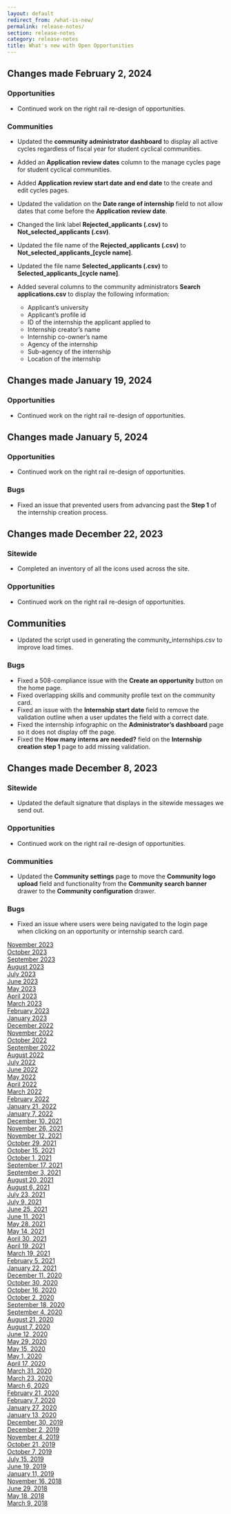 ```yaml
---
layout: default
redirect_from: /what-is-new/
permalink: release-notes/
section: release-notes
category: release-notes
title: What's new with Open Opportunities
---
```


## Changes made February 2, 2024
### Opportunities

* Continued work on the right rail re-design of opportunities. 

### Communities

* Updated the **community administrator dashboard** to display all active cycles regardless of fiscal year for student cyclical communities.
* Added an **Application review dates** column to the manage cycles page for student cyclical communities. 
* Added **Application review start date and end date** to the create and edit cycles pages. 
* Updated the validation on the **Date range of internship** field to not allow dates that come before the **Application review date**. 
* Changed the link label **Rejected_applicants (.csv)** to **Not_selected_applicants (.csv)**. 
* Updated the file name of the **Rejected_applicants (.csv)** to **Not_selected_applicants_[cycle name]**.
* Updated the file name **Selected_applicants (.csv)** to **Selected_applicants_[cycle name]**.
* Added several columns to the community administrators **Search applications.csv** to display the following information:
  
  * Applicant’s university
  * Applicant’s profile id
  * ID of the internship the applicant applied to
  * Internship creator’s name
  * Internship co-owner’s name
  * Agency of the internship
  * Sub-agency of the internship
  * Location of the internship

## Changes made January 19, 2024
### Opportunities

* Continued work on the right rail re-design of opportunities.
  
## Changes made January 5, 2024 
### Opportunities

* Continued work on the right rail re-design of opportunities.

### Bugs

* Fixed an issue that prevented users from advancing past the **Step 1** of the internship creation process.  

## Changes made December 22, 2023
### Sitewide

* Completed an inventory of all the icons used across the site.

### Opportunities

* Continued work on the right rail re-design of opportunities.

## Communities

* Updated the script used in generating the community_internships.csv to improve load times.

### Bugs

* Fixed a 508-compliance issue with the **Create an opportunity** button on the home page.
* Fixed overlapping skills and community profile text on the community card.
* Fixed an issue with the **Internship start date** field to remove the validation outline when a user updates the field with a correct date.
* Fixed the internship infographic on the **Administrator’s dashboard** page so it does not display off the page.
* Fixed the **How many interns are needed?** field on the **Internship creation step 1** page to add missing validation.

## Changes made December 8, 2023
### Sitewide

* Updated the default signature that displays in the sitewide messages we send out.

### Opportunities

* Continued work on the right rail re-design of opportunities.

### Communities

* Updated the **Community settings** page to move the **Community logo upload** field and functionality from the **Community search banner** drawer to the **Community configuration** drawer.

### Bugs

* Fixed an issue where users were being navigated to the login page when clicking on an opportunity or internship search card. 

[November 2023](nov-2023)  
[October 2023](oct-2023)  
[September 2023](sep-2023)  
[August 2023](aug-2023)  
[July 2023](jul-2023)  
[June 2023](jun-2023)  
[May 2023](may-2023)  
[April 2023](apr-2023)  
[March 2023](mar-2023)  
[February 2023](feb-2023)  
[January 2023](jan-2023)  
[December 2022](dec-2022)  
[November 2022](nov-2022)  
[October 2022](oct-2022)  
[September 2022](sep-2022)  
[August 2022](aug-2022)  
[July 2022](jul-2022)  
[June 2022](jun-2022)  
[May 2022](may-2022)  
[April 2022](apr-2022)  
[March 2022](mar-2022)  
[February 2022](feb-04-2022)  
[January 21, 2022](jan-21-2022)  
[January 7, 2022](jan-07-2022)  
[December 10, 2021](dec-10-2021)  
[November 26, 2021](nov-26-2021)  
[November 12, 2021](nov-12-2021)  
[October 29, 2021](oct-29-2021)  
[October 15, 2021](oct-15-2021)  
[October 1, 2021](oct-01-2021)  
[September 17, 2021](sep-17-2021)   
[September 3, 2021](sep-03-2021)  
[August 20, 2021](aug-20-2021)  
[August 6, 2021](aug-06-2021)  
[July 23, 2021](jul-23-2021)  
[July 9, 2021](jul-09-2021)  
[June 25, 2021](jun-25-2021)  
[June 11, 2021](jun-11-2021)  
[May 28, 2021](may-28-2021)  
[May 14, 2021](may-14-2021)  
[Aoril 30, 2021](apr-30-2021)  
[April 19, 2021](apr-19-2021)  
[March 19, 2021](mar-19-2021)  
[February 5, 2021](feb-05-2021)  
[January 22, 2021](jan-22-2021)  
[December 11, 2020](dec-11-2020)  
[October 30, 2020](oct-30-2020)  
[October 16, 2020](oct-16-2020)  
[October 2, 2020](oct-02-2020)  
[September 18, 2020](sep-18-2020)  
[September 4, 2020](sep-04-2020)  
[August 21, 2020](aug-21-2020)  
[August 7, 2020](aug-07-2020)  
[June 12, 2020](jun-12-2020)  
[May 29, 2020](may-29-2020)  
[May 15, 2020](may-15-2020)  
[May 1, 2020](may-01-2020)  
[April 17, 2020](apr-17-2020)  
[March 31, 2020](mar-31-2020)  
[March 23, 2020](mar-23-2020)  
[March 6, 2020](mar-06-2020)  
[February 21, 2020](feb-21-2020)  
[February 7, 2020](feb-07-2020/)  
[January 27, 2020](jan-27-2020/)  
[January 13, 2020](jan-13-2020/)  
[December 30, 2019](dec-30-2019/)  
[December 2, 2019](dec-02-2019/)  
[November 4, 2019](nov-04-2019/)  
[October 21, 2019](oct-21-2019/)  
[October 7, 2019](oct-07-2019/)  
[July 15, 2019](jul-15-2019/)  
[June 19, 2019](june-19-2019/)  
[January 11, 2019](jan-11-2019/)  
[November 16, 2018](nov-16-2018/)  
[June 29, 2018](june-29-2018/)  
[May 18, 2018](may-18-2018/)  
[March 9, 2018](mar-09-2018/)
